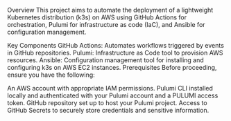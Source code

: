 Overview
This project aims to automate the deployment of a lightweight Kubernetes distribution (k3s) on AWS using GitHub Actions for orchestration, Pulumi for infrastructure as code (IaC), and Ansible for configuration management.

Key Components
GitHub Actions: Automates workflows triggered by events in GitHub repositories.
Pulumi: Infrastructure as Code tool to provision AWS resources.
Ansible: Configuration management tool for installing and configuring k3s on AWS EC2 instances.
Prerequisites
Before proceeding, ensure you have the following:

An AWS account with appropriate IAM permissions.
Pulumi CLI installed locally and authenticated with your Pulumi account and a PULUMI access token.
GitHub repository set up to host your Pulumi project.
Access to GitHub Secrets to securely store credentials and sensitive information.